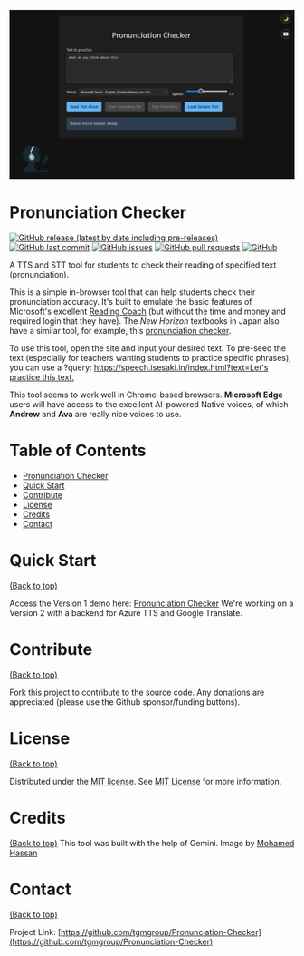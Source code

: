 ![Pronunciation Checker](https://github.com/tgmgroup/Pronunciation-Checker/blob/main/assets/images/pronunciation-checker-xl.png) 

# Pronunciation Checker

[![GitHub release (latest by date including pre-releases)](https://img.shields.io/github/v/release/tgmgroup/Pronunciation-Checker?include_prereleases)](https://img.shields.io/github/v/release/tgmgroup/Pronunciation-Checker?include_prereleases)
[![GitHub last commit](https://img.shields.io/github/last-commit/tgmgroup/Pronunciation-Checker)](https://img.shields.io/github/last-commit/tgmgroup/Pronunciation-Checker)
[![GitHub issues](https://img.shields.io/github/issues-raw/tgmgroup/Pronunciation-Checker)](https://img.shields.io/github/issues-raw/tgmgroup/Pronunciation-Checker)
[![GitHub pull requests](https://img.shields.io/github/issues-pr/tgmgroup/Pronunciation-Checker)](https://img.shields.io/github/issues-pr/tgmgroup/Pronunciation-Checker)
[![GitHub](https://img.shields.io/github/license/tgmgroup/Pronunciation-Checker)](https://img.shields.io/github/license/tgmgroup/Pronunciation-Checker)

A TTS and STT tool for students to check their reading of specified text (pronunciation). 

This is a simple in-browser tool that can help students check their pronunciation accuracy. It's built to emulate the basic features of Microsoft's excellent [Reading Coach](https://coach.microsoft.com "Reading Coach") (but without the time and money and required login that they have). The *New Horizon* textbooks in Japan also have a similar tool, for example, this [pronunciation checker](https://sw101.tsho.jp/nh-pronunciation-/index.html?g=1&ks=41).

To use this tool, open the site and input your desired text. To pre-seed the text (especially for teachers wanting students to practice specific phrases), you can use a ?query: [https://speech.isesaki.in/index.html?text=Let's practice this text.](https://speech.isesaki.in/index.html?text=Let%27s%20practice%20this%20text.) 

This tool seems to work well in Chrome-based browsers. **Microsoft Edge** users will have access to the excellent AI-powered Native voices, of which **Andrew** and **Ava** are really nice voices to use.

# Table of Contents
- [Pronunciation Checker](#pronunciation-checker)
- [Quick Start](#quick-start)
- [Contribute](#contribute)
- [License](#license)
- [Credits](#credits)
- [Contact](#contact)

# Quick Start
[(Back to top)](#table-of-contents)

Access the Version 1 demo here: [Pronunciation Checker](https://tgmgroup.github.io/Pronunciation-Checker/)
We're working on a Version 2 with a backend for Azure TTS and Google Translate.

# Contribute
[(Back to top)](#table-of-contents)

Fork this project to contribute to the source code.
Any donations are appreciated (please use the Github sponsor/funding buttons).

# License
[(Back to top)](#table-of-contents)

Distributed under the [MIT license](./LICENSE). See [MIT License](https://opensource.org/licenses/MIT) for more information.

# Credits
[(Back to top)](#table-of-contents)
This tool was built with the help of Gemini. Image by [Mohamed Hassan](https://unsplash.com/illustrations/a-person-is-recording-with-a-microphone-and-headphones-Oh3p6Wu3OOE "Mohamed Hassan on Unsplash")

# Contact
[(Back to top)](#table-of-contents)

Project Link: [https://github.com/tgmgroup/Pronunciation-Checker](https://github.com/tgmgroup/Pronunciation-Checker)
